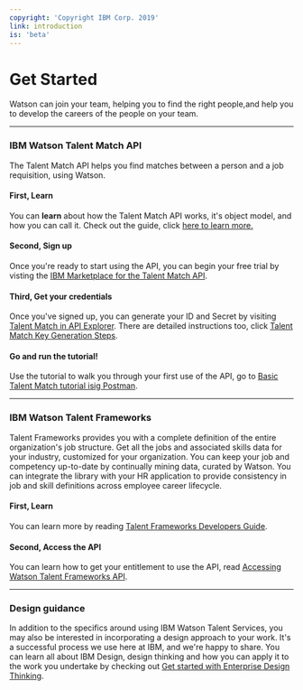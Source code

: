 ```yaml
---
copyright: 'Copyright IBM Corp. 2019'
link: introduction
is: 'beta'
---
```


# Get Started

Watson can join your team, helping you to find the right people,and help you to develop the careers of the people on your team.

---

### IBM Watson Talent Match API

The Talent Match API helps you find matches between a person and a job requisition, using Watson. 

#### First, Learn

You can **learn** about how the Talent Match API works, it's object model, and how you can call it.
Check out the guide, click 
[here to learn more.](https://github.com/watson-talent-services/developer-documents/blob/tf-publish/developer-guide/v1-talent-match.md)

#### Second, Sign up

Once you're ready to start using the API, you can begin your free trial by visting the [IBM Marketplace for the Talent Match API](https://www.ibm.com/us-en/marketplace/watson-talent-match/details). 

#### Third, Get your credentials

Once you've signed up, you can generate your ID and Secret by visiting [Talent Match in API Explorer](https://developer.ibm.com/api/view/watsontalent-prod:watson-talent-match:title-Watson_Talent_Match). There are detailed instructions too, click [Talent Match Key Generation Steps](https://github.com/watson-talent-services/developer-documents/blob/tf-publish/developer-guide/v1-trial-reg-guide.md).

#### Go and run the tutorial!

Use the tutorial to walk you through your first use of the API, go to [Basic Talent Match tutorial isig Postman](https://github.com/watson-talent-services/developer-documents/blob/tf-publish/tutorials/basic-talent-matching.md).

---

### IBM Watson Talent Frameworks

Talent Frameworks provides you with a complete definition of the entire organization's job structure. Get all the jobs and associated skills data for your industry, customized for your organization. You can keep your job and competency up-to-date by continually mining data, curated by Watson. You can integrate the library with your HR application to provide consistency in job and skill definitions across employee career lifecycle.

#### First, Learn

You can learn more by reading [Talent Frameworks Developers Guide](https://github.com/watson-talent-services/developer-documents/blob/tf-publish/developer-guide/v1-talent-frameworks-guide.md).

#### Second, Access the API

You can learn how to get your entitlement to use the API, read [Accessing Watson Talent Frameworks API](https://github.com/watson-talent-services/developer-documents/blob/tf-publish/developer-guide/v1-accessing-wtfp-api.md).

---

### Design guidance

In addition to the specifics around using IBM Watson Talent Services, you may also be interested in incorporating a 
design approach to your work. It's a successful process we use here at IBM, and we're happy to share. You can learn all about IBM Design, design thinking and how you can apply it to the work you undertake by checking out 
[Get started with Enterprise Design Thinking](https://www.ibm.com/cloud/garage/content/think/practice_design_thinking/).
